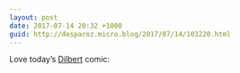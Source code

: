 ```yaml
---
layout: post
date: 2017-07-14 20:32 +1000
guid: http://desparoz.micro.blog/2017/07/14/103220.html
---
```

Love today’s [Dilbert](http://dilbert.com/strip/2017-07-14?utm_source=dilbert.com/newsletter&utm_medium=email&utm_campaign=brand-loyalty&utm_content=strip-image) comic:
